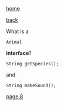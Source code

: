 [home](./page01.md)

[back](./page06.md)

What is a

```
Animal
```


**interface**?

```
String getSpecies();
```
and

```
String makeSound();
```

[page 8](./page08.md)
